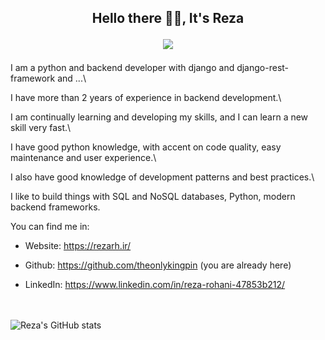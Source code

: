 
<h2 align="center">
Hello there 👋🏻, It's Reza
  
![](https://komarev.com/ghpvc/?username=theonlykingpin&color=green)
</h2>

I am a python and backend developer with django and django-rest-framework and ...\

I have more than 2 years of experience in backend development.\

I am continually learning and developing my skills, and I can learn a new skill very fast.\

I have good python knowledge, with accent on code quality, easy maintenance and user experience.\

I also have good knowledge of development patterns and best practices.\

I like to build things with SQL and NoSQL databases, Python, modern backend frameworks.

You can find me in:

- Website: https://rezarh.ir/

- Github: https://github.com/theonlykingpin (you are already here)

- LinkedIn: https://www.linkedin.com/in/reza-rohani-47853b212/

\
\
![Reza's GitHub stats](https://github-readme-stats.vercel.app/api?username=theonlykingpin&show_icons=true)
